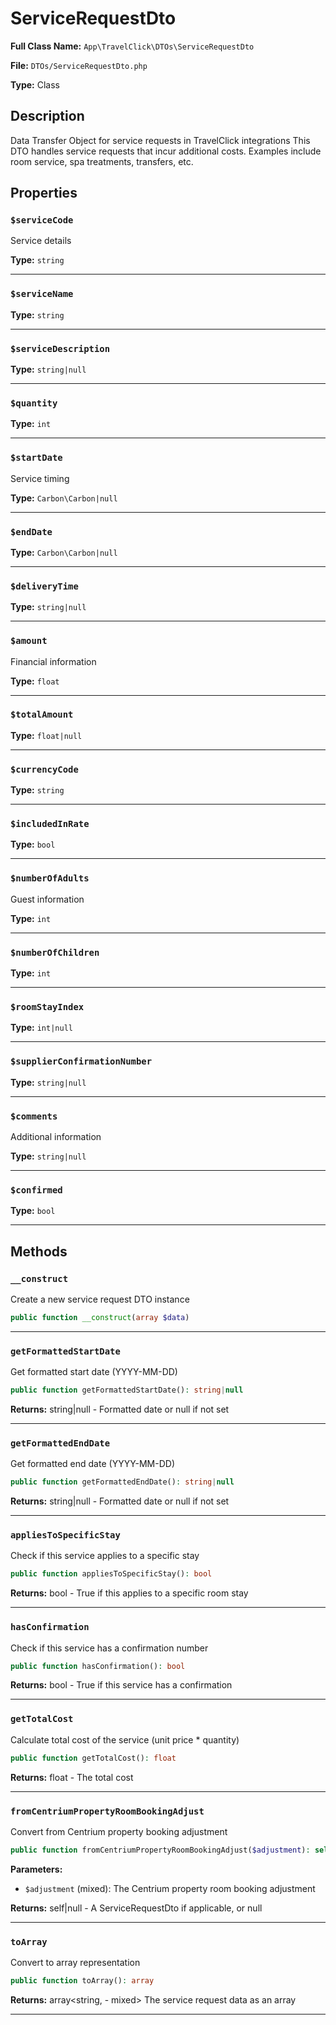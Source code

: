 # ServiceRequestDto

**Full Class Name:** `App\TravelClick\DTOs\ServiceRequestDto`

**File:** `DTOs/ServiceRequestDto.php`

**Type:** Class

## Description

Data Transfer Object for service requests in TravelClick integrations
This DTO handles service requests that incur additional costs.
Examples include room service, spa treatments, transfers, etc.

## Properties

### `$serviceCode`

Service details

**Type:** `string`

---

### `$serviceName`

**Type:** `string`

---

### `$serviceDescription`

**Type:** `string|null`

---

### `$quantity`

**Type:** `int`

---

### `$startDate`

Service timing

**Type:** `Carbon\Carbon|null`

---

### `$endDate`

**Type:** `Carbon\Carbon|null`

---

### `$deliveryTime`

**Type:** `string|null`

---

### `$amount`

Financial information

**Type:** `float`

---

### `$totalAmount`

**Type:** `float|null`

---

### `$currencyCode`

**Type:** `string`

---

### `$includedInRate`

**Type:** `bool`

---

### `$numberOfAdults`

Guest information

**Type:** `int`

---

### `$numberOfChildren`

**Type:** `int`

---

### `$roomStayIndex`

**Type:** `int|null`

---

### `$supplierConfirmationNumber`

**Type:** `string|null`

---

### `$comments`

Additional information

**Type:** `string|null`

---

### `$confirmed`

**Type:** `bool`

---

## Methods

### `__construct`

Create a new service request DTO instance

```php
public function __construct(array $data)
```

---

### `getFormattedStartDate`

Get formatted start date (YYYY-MM-DD)

```php
public function getFormattedStartDate(): string|null
```

**Returns:** string|null - Formatted date or null if not set

---

### `getFormattedEndDate`

Get formatted end date (YYYY-MM-DD)

```php
public function getFormattedEndDate(): string|null
```

**Returns:** string|null - Formatted date or null if not set

---

### `appliesToSpecificStay`

Check if this service applies to a specific stay

```php
public function appliesToSpecificStay(): bool
```

**Returns:** bool - True if this applies to a specific room stay

---

### `hasConfirmation`

Check if this service has a confirmation number

```php
public function hasConfirmation(): bool
```

**Returns:** bool - True if this service has a confirmation

---

### `getTotalCost`

Calculate total cost of the service (unit price * quantity)

```php
public function getTotalCost(): float
```

**Returns:** float - The total cost

---

### `fromCentriumPropertyRoomBookingAdjust`

Convert from Centrium property booking adjustment

```php
public function fromCentriumPropertyRoomBookingAdjust($adjustment): self|null
```

**Parameters:**

- `$adjustment` (mixed): The Centrium property room booking adjustment

**Returns:** self|null - A ServiceRequestDto if applicable, or null

---

### `toArray`

Convert to array representation

```php
public function toArray(): array
```

**Returns:** array<string, - mixed> The service request data as an array

---

